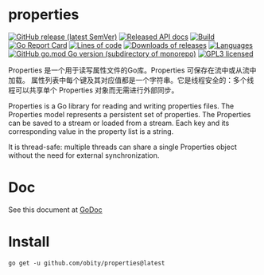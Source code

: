# properties

[![GitHub release (latest SemVer)](https://img.shields.io/github/v/release/obity/properties?color=peru)](https://github.com/obity/properties/releases/latest)
[![Released API docs](https://img.shields.io/badge/go-reference-blue?logo=go&logoColor=white)](https://pkg.go.dev/github.com/obity/properties)
[![Build](https://img.shields.io/github/workflow/status/obity/properties/Go.svg)](#)
[![Go Report Card](https://goreportcard.com/badge/github.com/obity/properties?color=pink)](https://goreportcard.com/report/github.com/obity/properties)
[![Lines of code](https://img.shields.io/tokei/lines/github/obity/properties.svg?color=beige)](#)
[![Downloads of releases](https://img.shields.io/github/downloads/obity/properties/total.svg?color=lavender)](https://github.com/obity/properties/releases/latest)
[![Languages](https://img.shields.io/github/languages/top/obity/properties.svg?color=yellow)](#)
[![GitHub go.mod Go version (subdirectory of monorepo)](https://img.shields.io/github/go-mod/go-version/obity/properties)](#)
[![GPL3 licensed](https://img.shields.io/github/license/obity/properties.svg)](./LICENSE)

Properties 是一个用于读写属性文件的Go库。Properties 可保存在流中或从流中加载。
属性列表中每个键及其对应值都是一个字符串。它是线程安全的：多个线程可以共享单个 Properties 对象而无需进行外部同步。

Properties is a Go library for reading and writing properties files.
The Properties model represents a persistent set of properties. The Properties can be saved to a stream or loaded from a stream. Each key and its corresponding value in the property list is a string.

It is thread-safe: multiple threads can share a single Properties object without the need for external synchronization.

# Doc

See this document at [GoDoc](https://pkg.go.dev/github.com/obity/properties)

# Install
    
    go get -u github.com/obity/properties@latest

